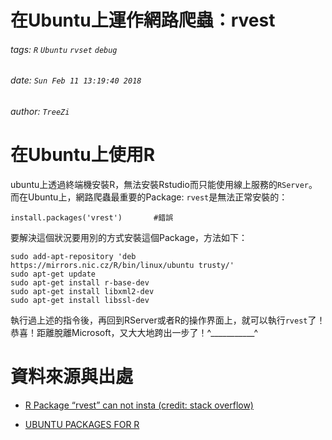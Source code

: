 # 在Ubuntu上運作網路爬蟲：rvest

###### tags: `R` `Ubuntu` `rvset` `debug`

###### date: `Sun Feb 11 13:19:40 2018`

###### author: `TreeZi`

# 在Ubuntu上使用R
ubuntu上透過終端機安裝R，無法安裝Rstudio而只能使用線上服務的`RServer`。而在Ubuntu上，網路爬蟲最重要的Package: `rvest`是無法正常安裝的：

```{r}
install.packages('vrest')		#錯誤
```
要解決這個狀況要用別的方式安裝這個Package，方法如下：

```{r}
sudo add-apt-repository 'deb 
https://mirrors.nic.cz/R/bin/linux/ubuntu trusty/'
sudo apt-get update
sudo apt-get install r-base-dev
sudo apt-get install libxml2-dev
sudo apt-get install libssl-dev
```

執行過上述的指令後，再回到RServer或者R的操作界面上，就可以執行`rvest`了！恭喜！距離脫離Microsoft，又大大地跨出一步了！^___________^

# 資料來源與出處
- [R Package “rvest” can not insta (credit: stack overflow)](https://stackoverflow.com/questions/46986292/r-package-rvest-can-not-install-and-the-same-as-in-ubuntu-terminal)

- [UBUNTU PACKAGES FOR R](https://mirrors.nic.cz/R/bin/linux/ubuntu/)